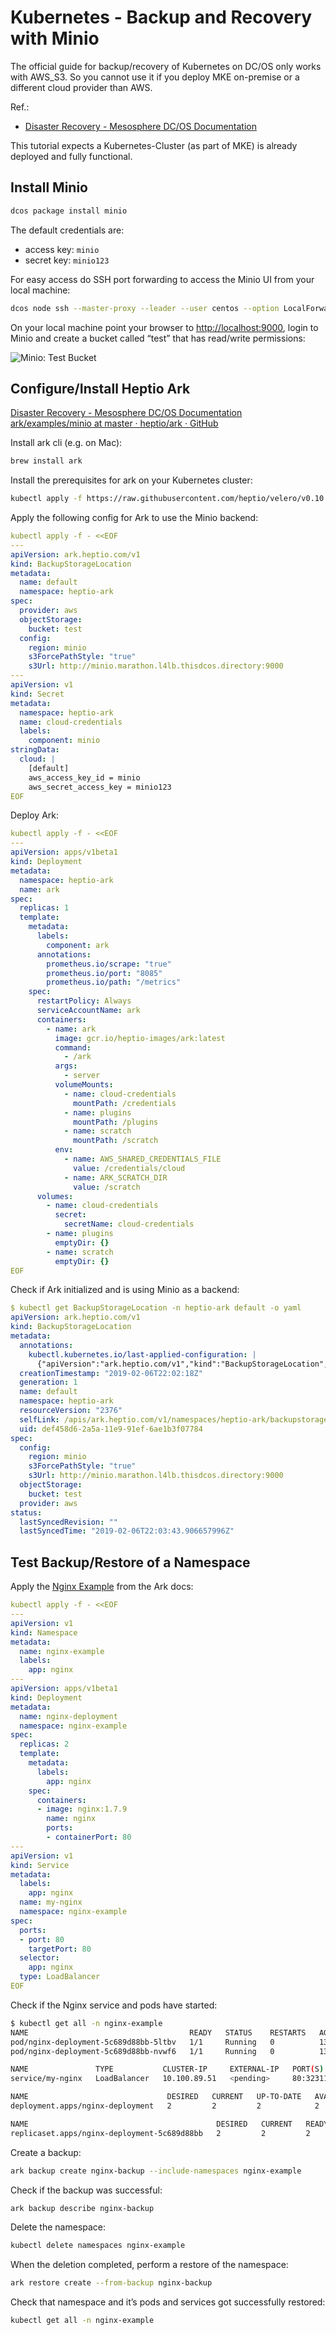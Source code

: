 # Kubernetes - Backup and Recovery with Minio

The official guide for backup/recovery of Kubernetes on DC/OS only works with AWS_S3. So you cannot use it if you deploy MKE on-premise or a different cloud provider than AWS.

Ref.:

- [Disaster Recovery - Mesosphere DC/OS Documentation](https://docs.mesosphere.com/services/kubernetes/latest/operations/disaster-recovery/)

This tutorial expects a Kubernetes-Cluster (as part of MKE) is already deployed and fully functional.

## Install Minio

```bash
dcos package install minio
```

The default credentials are:

- access key: `minio`
- secret key: `minio123`

For easy access do SSH port forwarding to access the Minio UI from your local machine:

```bash
dcos node ssh --master-proxy --leader --user centos --option LocalForward=9000=minio.marathon.l4lb.thisdcos.directory:9000
```

On your local machine point your browser to [http://localhost:9000](http://localhost:9000/), login to Minio and create a bucket called “test” that has read/write permissions:

![Minio: Test Bucket](./minio.png)

## Configure/Install Heptio Ark 
[Disaster Recovery - Mesosphere DC/OS Documentation](https://docs.mesosphere.com/services/kubernetes/1.2.2-1.10.7/disaster-recovery/)
[ark/examples/minio at master · heptio/ark · GitHub](https://github.com/heptio/ark/tree/master/examples/minio)

Install ark cli (e.g. on Mac):

```bash
brew install ark 
```

Install the prerequisites for ark on your Kubernetes cluster:

```bash
kubectl apply -f https://raw.githubusercontent.com/heptio/velero/v0.10.1/examples/common/00-prereqs.yaml
```

Apply the following config for Ark to use the Minio backend: 

```yaml
kubectl apply -f - <<EOF
---
apiVersion: ark.heptio.com/v1
kind: BackupStorageLocation
metadata:
  name: default
  namespace: heptio-ark
spec:
  provider: aws
  objectStorage:
    bucket: test
  config:
    region: minio
    s3ForcePathStyle: "true"
    s3Url: http://minio.marathon.l4lb.thisdcos.directory:9000
---
apiVersion: v1
kind: Secret
metadata:
  namespace: heptio-ark
  name: cloud-credentials
  labels:
    component: minio
stringData:
  cloud: |
    [default]
    aws_access_key_id = minio
    aws_secret_access_key = minio123
EOF
```

Deploy Ark:

```yaml
kubectl apply -f - <<EOF
---
apiVersion: apps/v1beta1
kind: Deployment
metadata:
  namespace: heptio-ark
  name: ark
spec:
  replicas: 1
  template:
    metadata:
      labels:
        component: ark
      annotations:
        prometheus.io/scrape: "true"
        prometheus.io/port: "8085"
        prometheus.io/path: "/metrics"
    spec:
      restartPolicy: Always
      serviceAccountName: ark
      containers:
        - name: ark
          image: gcr.io/heptio-images/ark:latest
          command:
            - /ark
          args:
            - server
          volumeMounts:
            - name: cloud-credentials
              mountPath: /credentials
            - name: plugins
              mountPath: /plugins
            - name: scratch
              mountPath: /scratch
          env:
            - name: AWS_SHARED_CREDENTIALS_FILE
              value: /credentials/cloud
            - name: ARK_SCRATCH_DIR
              value: /scratch
      volumes:
        - name: cloud-credentials
          secret:
            secretName: cloud-credentials
        - name: plugins
          emptyDir: {}
        - name: scratch
          emptyDir: {}
EOF
```

Check if Ark initialized and is using Minio as a backend:

```yaml
$ kubectl get BackupStorageLocation -n heptio-ark default -o yaml
apiVersion: ark.heptio.com/v1
kind: BackupStorageLocation
metadata:
  annotations:
    kubectl.kubernetes.io/last-applied-configuration: |
      {"apiVersion":"ark.heptio.com/v1","kind":"BackupStorageLocation","metadata":{"annotations":{},"name":"default","namespace":"heptio-ark"},"spec":{"config":{"region":"minio","s3ForcePathStyle":"true","s3Url":"http://minio.marathon.l4lb.thisdcos.directory:9000"},"objectStorage":{"bucket":"test"},"provider":"aws"}}
  creationTimestamp: "2019-02-06T22:02:18Z"
  generation: 1
  name: default
  namespace: heptio-ark
  resourceVersion: "2376"
  selfLink: /apis/ark.heptio.com/v1/namespaces/heptio-ark/backupstoragelocations/default
  uid: def458d6-2a5a-11e9-91ef-6ae1b3f07784
spec:
  config:
    region: minio
    s3ForcePathStyle: "true"
    s3Url: http://minio.marathon.l4lb.thisdcos.directory:9000
  objectStorage:
    bucket: test
  provider: aws
status:
  lastSyncedRevision: ""
  lastSyncedTime: "2019-02-06T22:03:43.906657996Z"
```

## Test Backup/Restore of a Namespace

Apply the [Nginx Example](https://raw.githubusercontent.com/heptio/ark/master/examples/nginx-app/base.yaml)  from the Ark docs:

```yaml
kubectl apply -f - <<EOF
---
apiVersion: v1
kind: Namespace
metadata:
  name: nginx-example
  labels:
    app: nginx
---
apiVersion: apps/v1beta1
kind: Deployment
metadata:
  name: nginx-deployment
  namespace: nginx-example
spec:
  replicas: 2
  template:
    metadata:
      labels:
        app: nginx
    spec:
      containers:
      - image: nginx:1.7.9
        name: nginx
        ports:
        - containerPort: 80
---
apiVersion: v1
kind: Service
metadata:
  labels:
    app: nginx
  name: my-nginx
  namespace: nginx-example
spec:
  ports:
  - port: 80
    targetPort: 80
  selector:
    app: nginx
  type: LoadBalancer
EOF
```

Check if the Nginx service and pods have started:

```bash
$ kubectl get all -n nginx-example
NAME                                    READY   STATUS    RESTARTS   AGE
pod/nginx-deployment-5c689d88bb-5ltbv   1/1     Running   0          13s
pod/nginx-deployment-5c689d88bb-nvwf6   1/1     Running   0          13s

NAME               TYPE           CLUSTER-IP     EXTERNAL-IP   PORT(S)        AGE
service/my-nginx   LoadBalancer   10.100.89.51   <pending>     80:32311/TCP   14s

NAME                               DESIRED   CURRENT   UP-TO-DATE   AVAILABLE   AGE
deployment.apps/nginx-deployment   2         2         2            2           14s

NAME                                          DESIRED   CURRENT   READY   AGE
replicaset.apps/nginx-deployment-5c689d88bb   2         2         2       14s
```

Create a backup:

```bash
ark backup create nginx-backup --include-namespaces nginx-example
```

Check if the backup was successful:

```bash
ark backup describe nginx-backup
```

Delete the namespace:

```bash
kubectl delete namespaces nginx-example
```

When the deletion completed, perform a restore of the namespace:

```bash
ark restore create --from-backup nginx-backup
```

Check that namespace and it’s pods and services got successfully restored:

```bash
kubectl get all -n nginx-example
```